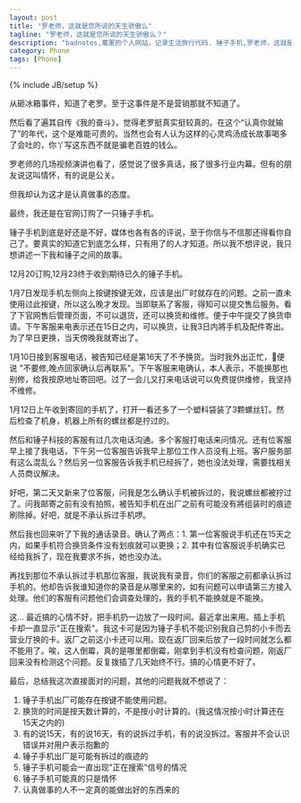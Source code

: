 ```yaml
---
layout: post
title: "罗老师，这就是您所说的天生骄傲么"
tagline: "罗老师，这就是您所说的天生骄傲么？"
description: "badnotes,萬軍的个人网站，记录生活旅行代码. 锤子手机,罗老师，这就是您所说的天生骄傲么？"
category: Phone
tags: [Phone]
---
```

{% include JB/setup %}



从砸冰箱事件，知道了老罗。至于这事件是不是营销那就不知道了。

然后看了遍其自传《我的奋斗》，觉得老罗挺真实挺较真的。在这个“认真你就输了”的年代，这个是难能可贵的。当然也会有人认为这样的心灵鸡汤成长故事喝多了会吐的，你丫写这东西不就是骗老百姓的钱么。

罗老师的几场视频演讲也看了，感觉说了很多真话，报了很多行业内幕。但有的朋友说这叫情怀，有的说是公关。

但我却认为这才是认真做事的态度。

最终，我还是在官网订购了一只锤子手机。

锤子手机到底是好还是不好，媒体也各有各的评说，至于你信与不信那还得看你自己了。要真实的知道它到底怎么样，只有用了的人才知道。所以我不想评说，我只想讲述一下我和锤子之间的故事。

12月20订购,12月23终于收到期待已久的锤子手机。

1月7日发现手机左侧向上按键按键无效，应该是出厂时就存在的问题。之前一直未使用过此按键，所以这么晚才发现。当即联系了客服，得知可以提交售后服务。看了下官网售后管理页面，不可以退货，还可以换货和维修。便于中午提交了换货申请。下午客服来电表示还在15日之内，可以换货，让我3日内將手机及配件寄出。为了早日更换，当天傍晚我就寄出了。

1月10日接到客服电话，被告知已经是第16天了不予换货。当时我外出正忙，便说 "不要修,晚点回家确认后再联系"。下午客服来电确认，本人表示，不能换那也别修，给我按原地址寄回吧。过了一会儿又打来电话说可以免费提供维修，我坚持不维修。

1月12日上午收到寄回的手机了，打开一看还多了一个塑料袋装了3颗螺丝钉。然后检查了机身，机器上所有的螺丝都是拧过的。

然后和锤子科技的客服有过几次电话沟通。多个客服打电话来问情况。还有位客服早上接了我电话，下午另一位客服告诉我早上那位工作人员没有上班。客户服务部有这么混乱么？然后另一位客服告诉我手机已经拆了，她也没法处理，需要找相关人员商议解决。

好吧，第二天又新来了位客服，问我是怎么确认手机被拆过的，我说螺丝都被拧过了。问我邮寄之前有没有拍照，被告知手机在出厂之前有可能没有將组装时的痕迹刷除掉。好吧，就是不承认拆过手机啰。

然后我也回来听了下我的通话录音。确认了两点：1. 第一位客服说手机还在15天之内，如果手机符合换货条件没有划痕就可以更换；2. 其中有位客服说手机确实已经给我拆了，现在我要求不拆，她也没办法。

再找到那位不承认拆过手机那位客服，我说我有录音，你们的客服之前都承认拆过手机的。他却告诉我谁知道你的录音是从哪里来的，如有问题可以申请第三方接入处理。他们的客服有问题他们会调查处理的，我的手机不能换就是不能换。

这... 最近搞的心情不好，把手机扔一边放了一段时间。最近拿出来用。插上手机卡却一直显示"正在搜索"。我这卡可是因为锤子手机不能识别我自己剪的小卡而去营业厅换的卡。返厂之前这小卡还可以用。现在返厂回来后放了一段时间就怎么都不能用了。唉，这人倒霉，真的是哪里都倒霉，刚拿到手机没有检查问题，刚返厂回来没有检测这个问题。反复拨插了几天始终不行。搞的心情更不好了。

最后，总结我这次直接面对的问题，其他的问题我就不想说了：

1. 锤子手机出厂可能存在按键不能使用问题。
2. 换货的时间是按天数计算的，不是按小时计算的。(我这情况按小时计算还在15天之内的)
3. 有的说15天，有的说16天，有的说拆过手机，有的说没拆过。客服并不会认识错误并对用户表示抱歉的
4. 锤子手机出厂是可能有拆过的痕迹的
5. 锤子手机可能会一直出现"正在搜索"信号的情况
6. 锤子手机可能真的只是情怀
7. 认真做事的人不一定真的能做出好的东西来的



